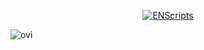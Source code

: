 
<p align="center">
    <a href="https://discord.com/users/822065286109724743">
        <img title="ENScripts" alt="ENScripts" src="https://discord.c99.nl/widget/theme-5/668193276846931988.png"/>
    </a>
</p>

<img src="https://github-readme-stats.vercel.app/api/top-langs?username=Cloud-NL&show_icons=true&locale=en&layout=compact&theme=chartreuse-dark" alt="ovi" />
